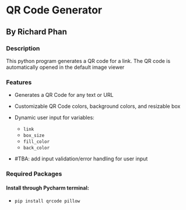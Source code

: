 # QR Code Generator 

## By Richard Phan

### Description
This python program generates a QR code for a link. The QR code is automatically opened in the default image viewer

### Features
* Generates a QR Code for any text or URL
* Customizable QR Code colors, background colors, and resizable box
* Dynamic user input for variables:
  - `link`
  - `box_size`
  - `fill_color`
  - `back_color`

* #TBA: add input validation/error handling for user input

### Required Packages 
#### Install through Pycharm terminal:

* `pip install qrcode pillow`

